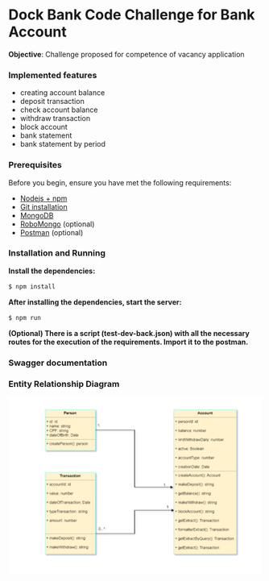 # Dock Bank Code Challenge for Bank Account


**Objective**: Challenge proposed for competence of vacancy application

### Implemented features

* creating account balance
* deposit transaction
* check account balance
* withdraw transaction
* block account
* bank statement
* bank statement by period

### Prerequisites
Before you begin, ensure you have met the following requirements:

* [Nodejs + npm](https://nodejs.org/en/)
* [Git installation](https://git-scm.com)
* [MongoDB](https://www.mongodb.com/try/download/enterprise)
* [RoboMongo](https://robomongo.org/download) (optional)  
* [Postman](https://www.postman.com/downloads/) (optional)

### Installation and Running

**Install the dependencies:**

```sh
$ npm install
```

**After installing the dependencies, start the server:**

```sh
$ npm run
```

**(Optional) There is a script (test-dev-back.json) with all the necessary routes for the execution of the requirements. Import it to the postman.**

### Swagger documentation



### Entity Relationship Diagram

![ERD](./resources/arquiterure.png)
